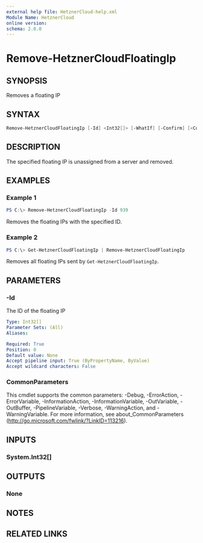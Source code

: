 ```yaml
---
external help file: HetznerCloud-help.xml
Module Name: HetznerCloud
online version:
schema: 2.0.0
---
```

# Remove-HetznerCloudFloatingIp

## SYNOPSIS

Removes a floating IP

## SYNTAX

```powershell
Remove-HetznerCloudFloatingIp [-Id] <Int32[]> [-WhatIf] [-Confirm] [<CommonParameters>]
```

## DESCRIPTION

The specified floating IP is unassigned from a server and removed.

## EXAMPLES

### Example 1

```powershell
PS C:\> Remove-HetznerCloudFloatingIp -Id 939
```

Removes the floating IPs with the specified ID.

### Example 2

```powershell
PS C:\> Get-HetznerCloudFloatingIp | Remove-HetznerCloudFloatingIp
```

Removes all floating IPs sent by `Get-HetznerCloudFloatingIp`.

## PARAMETERS

### -Id

The ID of the floating IP

```yaml
Type: Int32[]
Parameter Sets: (All)
Aliases:

Required: True
Position: 0
Default value: None
Accept pipeline input: True (ByPropertyName, ByValue)
Accept wildcard characters: False
```

### CommonParameters

This cmdlet supports the common parameters: -Debug, -ErrorAction, -ErrorVariable, -InformationAction, -InformationVariable, -OutVariable, -OutBuffer, -PipelineVariable, -Verbose, -WarningAction, and -WarningVariable.
For more information, see about_CommonParameters (http://go.microsoft.com/fwlink/?LinkID=113216).

## INPUTS

### System.Int32[]

## OUTPUTS

### None

## NOTES

## RELATED LINKS
